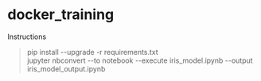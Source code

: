 # docker_training

Instructions  

> pip install --upgrade -r requirements.txt  
> jupyter nbconvert --to notebook --execute iris_model.ipynb --output iris_model_output.ipynb